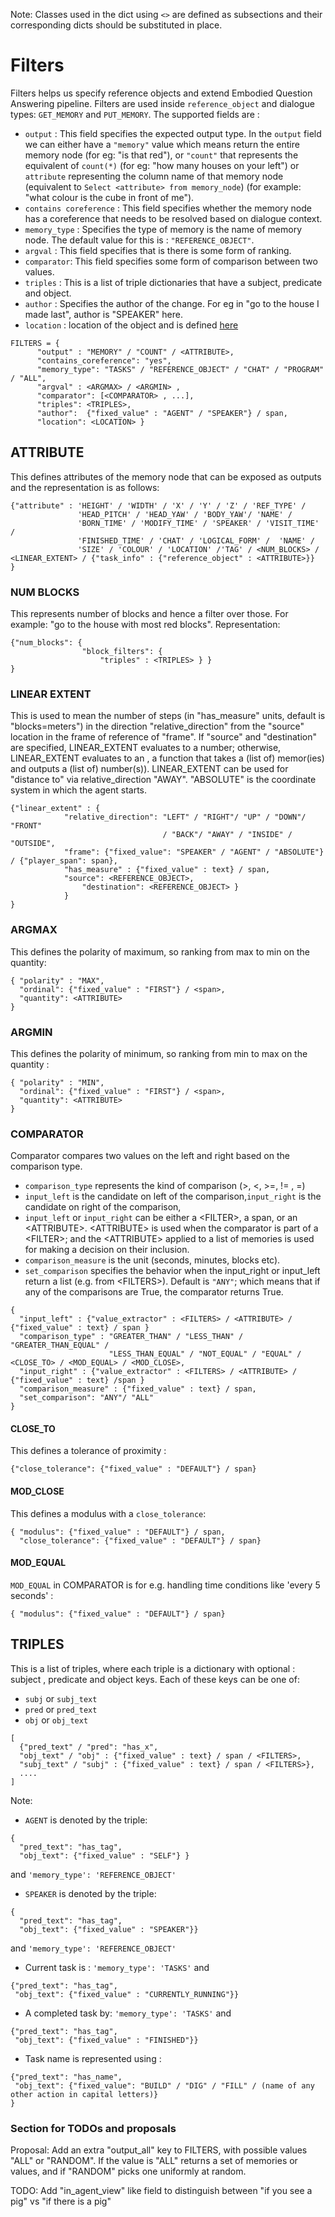 Note: Classes used in the dict using `<>` are defined as subsections and their corresponding dicts should be substituted in place.

# Filters #

Filters helps us specify reference objects and extend Embodied Question Answering pipeline. Filters are used inside `reference_object` and dialogue types: `GET_MEMORY` and `PUT_MEMORY`.
The supported fields are : 
- `output` : This field specifies the expected output type. In the `output` field we can either have a `"memory"` value which means return the entire memory node (for eg: "is that red"), or `"count"` that represents the equivalent of `count(*)` (for eg: "how many houses on your left") or `attribute` representing the column name of that memory node (equivalent to `Select <attribute> from memory_node`) (for example: "what colour is the cube in front of me"). 
- `contains coreference` : This field specifies whether the memory node has a coreference that needs to be resolved based on dialogue context.
- `memory_type` : Specifies the type of memory is the name of memory node. The default value for this is : `"REFERENCE_OBJECT"`.
- `argval` : This field specifies that is there is some form of ranking.
- `comparator`: This field specifies some form of comparison between two values.
- `triples` : This is a list of triple dictionaries that have a subject, predicate and object.
- `author` : Specifies the author of the change. For eg in "go to the house I made last", author is "SPEAKER" here.
- `location` : location of the object and is defined [here](human_give_command.md#location)


```
FILTERS = { 
      "output" : "MEMORY" / "COUNT" / <ATTRIBUTE>,
      "contains_coreference": "yes",
      "memory_type": "TASKS" / "REFERENCE_OBJECT" / "CHAT" / "PROGRAM" / "ALL",
      "argval" : <ARGMAX> / <ARGMIN> ,
      "comparator": [<COMPARATOR> , ...],
      "triples": <TRIPLES>,
      "author":  {"fixed_value" : "AGENT" / "SPEAKER"} / span,
      "location": <LOCATION> }
```

## ATTRIBUTE ##

This defines attributes of the memory node that can be exposed as outputs and the representation is as follows:

```
{"attribute" : 'HEIGHT' / 'WIDTH' / 'X' / 'Y' / 'Z' / 'REF_TYPE' / 
               'HEAD_PITCH' / 'HEAD_YAW' / 'BODY_YAW'/ 'NAME' / 
               'BORN_TIME' / 'MODIFY_TIME' / 'SPEAKER' / 'VISIT_TIME' /  
               'FINISHED_TIME' / 'CHAT' / 'LOGICAL_FORM' /  'NAME' / 
               'SIZE' / 'COLOUR' / 'LOCATION' /'TAG' / <NUM_BLOCKS> /   <LINEAR_EXTENT> / {"task_info" : {"reference_object" : <ATTRIBUTE>}}
}
```

### NUM BLOCKS ###
This represents number of blocks and hence a filter over those. For example: "go to the house with most red blocks". 
Representation:
```
{"num_blocks": {
                "block_filters": {
                    "triples" : <TRIPLES> } }
}
```

### LINEAR EXTENT ###
This is used to mean the number of steps (in "has_measure" units, default is "blocks=meters") in the direction "relative_direction" from the "source" location in the frame of reference of "frame".  If "source" and "destination" are specified, LINEAR_EXTENT evaluates to a number; otherwise, LINEAR_EXTENT evaluates to an <ATTRIBUTE>, a function that takes a (list of) memor(ies) and outputs a (list of) number(s)).  LINEAR_EXTENT can be used for "distance to" via relative_direction "AWAY".  "ABSOLUTE" is the coordinate system in which the agent starts.
```
{"linear_extent" : {
            "relative_direction": "LEFT" / "RIGHT"/ "UP" / "DOWN"/ "FRONT" 
                                  / "BACK"/ "AWAY" / "INSIDE" / "OUTSIDE", 
            "frame": {"fixed_value": "SPEAKER" / "AGENT" / "ABSOLUTE"} / {"player_span": span},
            "has_measure" : {"fixed_value" : text} / span,
            "source": <REFERENCE_OBJECT>,
		        "destination": <REFERENCE_OBJECT> }
            }
}
```

### ARGMAX ###
This defines the polarity of maximum, so ranking from max to min on the quantity: 
```
{ "polarity" : "MAX", 
  "ordinal": {"fixed_value" : "FIRST"} / <span>, 
  "quantity": <ATTRIBUTE>
}
```

### ARGMIN ###
This defines the polarity of minimum, so ranking from min to max on the quantity :
```
{ "polarity" : "MIN", 
  "ordinal": {"fixed_value" : "FIRST"} / <span>, 
  "quantity": <ATTRIBUTE>
}
```
 
### COMPARATOR ###
Comparator compares two values on the left and right based on the comparison type.
- `comparison_type` represents the kind of comparison (>, <, >=, != , =)
- `input_left` is the candidate on left of the comparison,`input_right` is the candidate on right of the comparison,
- `input_left` or `input_right` can be either a \<FILTER\>, a span, or an \<ATTRIBUTE\>.   \<ATTRIBUTE\> is used when the comparator is part of a \<FILTER\>; and the \<ATTRIBUTE\> applied to a list of memories is used for making a decision on their inclusion.
- `comparison_measure` is the unit (seconds, minutes, blocks etc).
- `set_comparison` specifies the behavior when the input_right or input_left return a list (e.g. from \<FILTERS\>).  Default is `"ANY"`; which means that if any of the comparisons are True, the comparator returns True.
		
```
{
  "input_left" : {"value_extractor" : <FILTERS> / <ATTRIBUTE> / {"fixed_value" : text} / span }
  "comparison_type" : "GREATER_THAN" / "LESS_THAN" / "GREATER_THAN_EQUAL" / 
                      "LESS_THAN_EQUAL" / "NOT_EQUAL" / "EQUAL" / <CLOSE_TO> / <MOD_EQUAL> / <MOD_CLOSE>,
  "input_right" : {"value_extractor" : <FILTERS> / <ATTRIBUTE> / {"fixed_value" : text} /span }
  "comparison_measure" : {"fixed_value" : text} / span,
  "set_comparison": "ANY"/ "ALL"
}
```

#### CLOSE_TO ####
This defines a tolerance of proximity :
```
{"close_tolerance": {"fixed_value" : "DEFAULT"} / span}
```

#### MOD_CLOSE ####
This defines a modulus with a `close_tolerance`:
```
{ "modulus": {"fixed_value" : "DEFAULT"} / span, 
  "close_tolerance": {"fixed_value" : "DEFAULT"} / span}
```

#### MOD_EQUAL ####
`MOD_EQUAL` in COMPARATOR is for e.g. handling time conditions like 'every 5 seconds' :
```
{ "modulus": {"fixed_value" : "DEFAULT"} / span}
```


## TRIPLES ##
This is a list of triples, where each triple is a dictionary with optional : subject , predicate and object keys.
Each of these keys can be one of:
- `subj` or `subj_text`
- `pred` or `pred_text`
- `obj` or `obj_text`

```
[
  {"pred_text" / "pred": "has_x", 
  "obj_text" / "obj" : {"fixed_value" : text} / span / <FILTERS>, 
  "subj_text" / "subj" : {"fixed_value" : text} / span / <FILTERS>},
  ....
]
```
Note:
- `AGENT` is denoted by the triple:
```
{
  "pred_text": "has_tag", 
  "obj_text": {"fixed_value" : "SELF"} }
```
and `'memory_type': 'REFERENCE_OBJECT'` 

- `SPEAKER` is denoted by the triple:
```
{
  "pred_text": "has_tag", 
  "obj_text": {"fixed_value" : "SPEAKER"}}
```
and `'memory_type': 'REFERENCE_OBJECT'` 

- Current task is : `'memory_type': 'TASKS'` and 
```
{"pred_text": "has_tag", 
 "obj_text": {"fixed_value" : "CURRENTLY_RUNNING"}}
``` 
- A completed task by: `'memory_type': 'TASKS'` and 
```
{"pred_text": "has_tag", 
 "obj_text": {"fixed_value" : "FINISHED"}}
``` 

- Task name is represented using :
```
{"pred_text": "has_name", 
 "obj_text": {"fixed_value": "BUILD" / "DIG" / "FILL" / (name of any other action in capital letters)}
}
```


### Section for TODOs and proposals ###
Proposal:  Add an extra "output_all" key to FILTERS, with possible values "ALL" or "RANDOM".  If the value is "ALL" returns a set of memories or values, and if "RANDOM" picks one uniformly at random. 


TODO: Add "in_agent_view" like field to distinguish between "if you see a pig" vs "if there is a pig"
